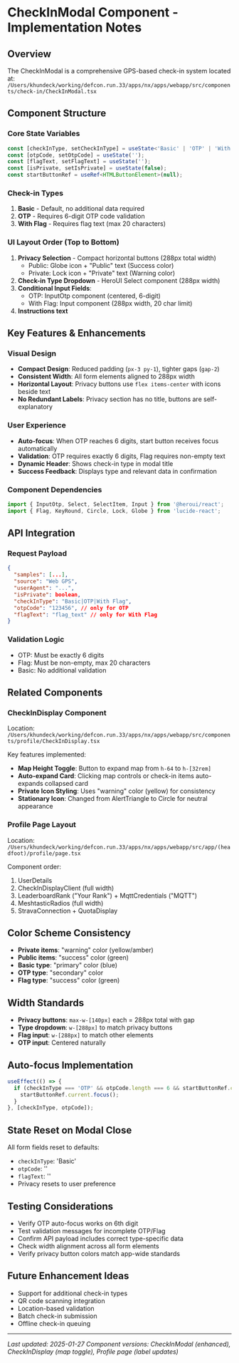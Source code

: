 # CheckInModal Component - Implementation Notes

## Overview
The CheckInModal is a comprehensive GPS-based check-in system located at:
`/Users/khundeck/working/defcon.run.33/apps/nx/apps/webapp/src/components/check-in/CheckInModal.tsx`

## Component Structure

### Core State Variables
```typescript
const [checkInType, setCheckInType] = useState<'Basic' | 'OTP' | 'With Flag'>('Basic');
const [otpCode, setOtpCode] = useState('');
const [flagText, setFlagText] = useState('');
const [isPrivate, setIsPrivate] = useState(false);
const startButtonRef = useRef<HTMLButtonElement>(null);
```

### Check-in Types
1. **Basic** - Default, no additional data required
2. **OTP** - Requires 6-digit OTP code validation
3. **With Flag** - Requires flag text (max 20 characters)

### UI Layout Order (Top to Bottom)
1. **Privacy Selection** - Compact horizontal buttons (288px total width)
   - Public: Globe icon + "Public" text (Success color)
   - Private: Lock icon + "Private" text (Warning color)
2. **Check-in Type Dropdown** - HeroUI Select component (288px width)
3. **Conditional Input Fields**:
   - OTP: InputOtp component (centered, 6-digit)
   - With Flag: Input component (288px width, 20 char limit)
4. **Instructions text**

## Key Features & Enhancements

### Visual Design
- **Compact Design**: Reduced padding (`px-3 py-1`), tighter gaps (`gap-2`)
- **Consistent Width**: All form elements aligned to 288px width
- **Horizontal Layout**: Privacy buttons use `flex items-center` with icons beside text
- **No Redundant Labels**: Privacy section has no title, buttons are self-explanatory

### User Experience
- **Auto-focus**: When OTP reaches 6 digits, start button receives focus automatically
- **Validation**: OTP requires exactly 6 digits, Flag requires non-empty text
- **Dynamic Header**: Shows check-in type in modal title
- **Success Feedback**: Displays type and relevant data in confirmation

### Component Dependencies
```typescript
import { InputOtp, Select, SelectItem, Input } from '@heroui/react';
import { Flag, KeyRound, Circle, Lock, Globe } from 'lucide-react';
```

## API Integration

### Request Payload
```json
{
  "samples": [...],
  "source": "Web GPS",
  "userAgent": "...",
  "isPrivate": boolean,
  "checkInType": "Basic|OTP|With Flag",
  "otpCode": "123456", // only for OTP
  "flagText": "flag_text" // only for With Flag
}
```

### Validation Logic
- OTP: Must be exactly 6 digits
- Flag: Must be non-empty, max 20 characters
- Basic: No additional validation

## Related Components

### CheckInDisplay Component
Location: `/Users/khundeck/working/defcon.run.33/apps/nx/apps/webapp/src/components/profile/CheckInDisplay.tsx`

Key features implemented:
- **Map Height Toggle**: Button to expand map from `h-64` to `h-[32rem]`
- **Auto-expand Card**: Clicking map controls or check-in items auto-expands collapsed card
- **Private Icon Styling**: Uses "warning" color (yellow) for consistency
- **Stationary Icon**: Changed from AlertTriangle to Circle for neutral appearance

### Profile Page Layout
Location: `/Users/khundeck/working/defcon.run.33/apps/nx/apps/webapp/src/app/(headfoot)/profile/page.tsx`

Component order:
1. UserDetails
2. CheckInDisplayClient (full width)
3. LeaderboardRank ("Your Rank") + MqttCredentials ("MQTT")
4. MeshtasticRadios (full width)
5. StravaConnection + QuotaDisplay

## Color Scheme Consistency
- **Private items**: "warning" color (yellow/amber)
- **Public items**: "success" color (green)
- **Basic type**: "primary" color (blue)
- **OTP type**: "secondary" color
- **Flag type**: "success" color (green)

## Width Standards
- **Privacy buttons**: `max-w-[140px]` each = 288px total with gap
- **Type dropdown**: `w-[288px]` to match privacy buttons
- **Flag input**: `w-[288px]` to match other elements
- **OTP input**: Centered naturally

## Auto-focus Implementation
```typescript
useEffect(() => {
  if (checkInType === 'OTP' && otpCode.length === 6 && startButtonRef.current) {
    startButtonRef.current.focus();
  }
}, [checkInType, otpCode]);
```

## State Reset on Modal Close
All form fields reset to defaults:
- `checkInType`: 'Basic'
- `otpCode`: ''
- `flagText`: ''
- Privacy resets to user preference

## Testing Considerations
- Verify OTP auto-focus works on 6th digit
- Test validation messages for incomplete OTP/Flag
- Confirm API payload includes correct type-specific data
- Check width alignment across all form elements
- Verify privacy button colors match app-wide standards

## Future Enhancement Ideas
- Support for additional check-in types
- QR code scanning integration
- Location-based validation
- Batch check-in submission
- Offline check-in queuing

---
*Last updated: 2025-01-27*
*Component versions: CheckInModal (enhanced), CheckInDisplay (map toggle), Profile page (label updates)*